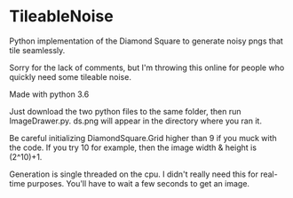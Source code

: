 # TileableNoise
Python implementation of the Diamond Square to generate noisy pngs that tile seamlessly.

Sorry for the lack of comments, but I'm throwing this online for people who quickly need some tileable noise.

Made with python 3.6

Just download the two python files to the same folder, then run ImageDrawer.py. ds.png will appear in the directory where you ran it.

Be careful initializing DiamondSquare.Grid higher than 9 if you muck with the code. If you try 10 for example, then the image width & height is (2^10)+1.

Generation is single threaded on the cpu. I didn't really need this for real-time purposes. You'll have to wait a few seconds to get an image.
